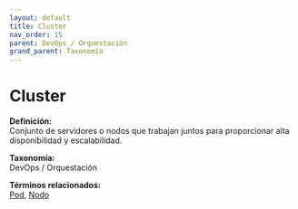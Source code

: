 ```yaml
---
layout: default
title: Cluster
nav_order: 15
parent: DevOps / Orquestación
grand_parent: Taxonomía
---
```


# Cluster

**Definición:**  
Conjunto de servidores o nodos que trabajan juntos para proporcionar alta disponibilidad y escalabilidad.

**Taxonomía:**  
DevOps / Orquestación

**Términos relacionados:**  
[Pod](https://maleniski.github.io/diccionario-angl-tec-mx/docs/taxonomia/pod/pod.html), [Nodo](https://maleniski.github.io/diccionario-angl-tec-mx/docs/taxonomia/nodo/nodo.html)
